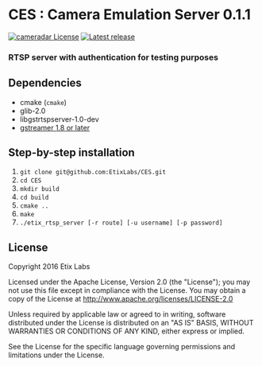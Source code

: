 # CES : Camera Emulation Server 0.1.1

[![cameradar License](https://img.shields.io/badge/license-Apache-blue.svg)](#license)
[![Latest release](https://img.shields.io/badge/release-0.1.1-green.svg)](https://github.com/EtixLabs/CES/releases/latest)

### RTSP server with authentication for testing purposes

## Dependencies

* cmake (`cmake`)
* glib-2.0
* libgstrtspserver-1.0-dev
* [gstreamer 1.8 or later](https://github.com/GStreamer/gstreamer)

## Step-by-step installation
1. `git clone git@github.com:EtixLabs/CES.git`
2. `cd CES`
3. `mkdir build`
4. `cd build`
5. `cmake ..`
6. `make`
7. `./etix_rtsp_server [-r route] [-u username] [-p password]`

## License

Copyright 2016 Etix Labs

Licensed under the Apache License, Version 2.0 (the "License");
you may not use this file except in compliance with the License.
You may obtain a copy of the License at http://www.apache.org/licenses/LICENSE-2.0

Unless required by applicable law or agreed to in writing, software distributed under the License is distributed on an "AS IS" BASIS, WITHOUT WARRANTIES OR CONDITIONS OF ANY KIND, either express or implied.

See the License for the specific language governing permissions and limitations under the License.
